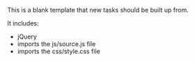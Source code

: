This is a blank template that new tasks should be built up from.

It includes:
- jQuery
- imports the js/source.js file
- imports the css/style.css file
